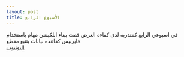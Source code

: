 ```yaml
---
layout: post
title: الأسبوع الرابع 
---
```

في اسبوعي الرابع كمتدربه لدى كفاءه العرض قمت ببناء ابلكيشن مهام باستخدام فايربيس كقاعده بيانات بتتبع مقطع  
[اليوتيوب](https://www.youtube.com/watch?v=aZrlNH9h_w0)

